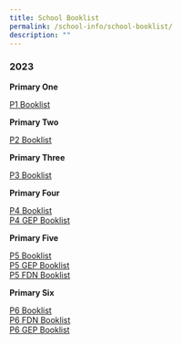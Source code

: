 ```yaml
---
title: School Booklist
permalink: /school-info/school-booklist/
description: ""
---
```

### 2023

**Primary One**  

[P1 Booklist](/files/P1%20booklist.pdf)  
  
**Primary Two**  

[P2 Booklist](/files/P2%20booklist.pdf)  
  
**Primary Three**  

[P3 Booklist](/files/P3%20booklist.pdf)  
  
**Primary Four**  

[P4 Booklist](/files/P4%20booklist.pdf)  
[P4 GEP Booklist](/files/P4%20GEP%20booklist.pdf)  
  
**Primary Five**  

[P5 Booklist](/files/P5%20booklist.pdf)  
[P5 GEP Booklist](/files/P5%20GEP%20booklist.pdf)   
[P5 FDN Booklist](/files/P5%20FDN%20Booklist.pdf)  
  
**Primary Six**  

[P6 Booklist](/files/P6%20booklist.pdf)  
[P6 FDN Booklist](/files/P6%20FDN%20Booklist.pdf)  
[P6 GEP Booklist](/files/P6%20GEP%20booklist.pdf)